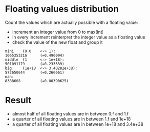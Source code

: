 # Floating values distribution

Count the values which are actually possible with a floating value:
* increment an integer value from 0 to max(int)
* in every increment reinterpret the integer value as a floating value
* check the value of the new float and group it

```
mini    (0.0    <-> 1):
1065353216      (=0.496094)
middle  (1      <-> 1e+18):
501091179       (=0.233339)
big     (1e+18  <-> 3.40282e+38):
572650644       (=0.266661)
nan:
8388608         (=0.00390625)
```

# Result

* almost half of all floating values are in between 0.f and 1.f
* a quarter of all floating values are in between 1.f and 1e+18
* a quarter of all floating values are in between 1e+18 and 3.4e+38